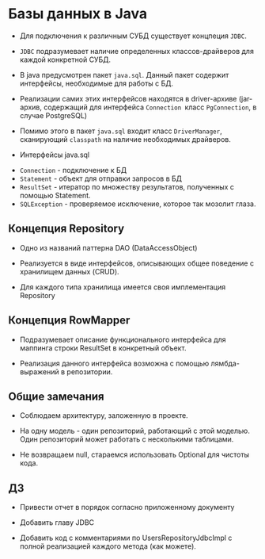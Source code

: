 # Базы данных в Java

* Для подключения к различным СУБД существует концпеция `JDBC`.

* `JDBC` подразумевает наличие определенных классов-драйверов для каждой конкретной СУБД.

* В java предусмотрен пакет `java.sql`. Данный пакет содержит интерфейсы, необходимые для работы с БД.

* Реализации самих этих интерфейсов находятся в driver-архиве (jar-архив, содержащий для интерфейса `Connection `класс `PgConnection`, в случае PostgreSQL)

* Помимо этого в пакет `java.sql` входит класс `DriverManager`, сканирующий `classpath` на наличие необходимых драйверов.

* Интерфейсы java.sql

- `Connection` - подключение к БД
- `Statement` - объект для отправки запросов в БД
- `ResultSet` - итератор по множеству результатов, полученных с помощью Statement.
- `SQLException` - проверяемое исключение, которое так мозолит глаза.

## Концепция Repository

* Одно из названий паттерна DAO (DataAccessObject)

* Реализуется в виде интерфейсов, описывающих общее поведение с хранилищем данных (CRUD).

* Для каждого типа хранилища имеется своя имплементация Repository

## Концепция RowMapper 

* Подразумевает описание функционального интерфейса для маппинга строки ResultSet в конкретный объект.

* Реализация данного интерфейса возможна с помощью лямбда-выражений в репозитории.

## Общие замечания

* Соблюдаем архитектуру, заложенную в проекте.

* На одну модель - один репозиторий, работающий с этой моделью. Один репозиторий может работать с несколькими таблицами.

* Не возвращаем null, стараемся использовать Optional для чистоты кода.

## ДЗ

* Привести отчет в порядок согласно приложенному документу

* Добавить главу JDBC

* Добавить код с комментариями по UsersRepositoryJdbcImpl с полной реализацией каждого метода (как можете).